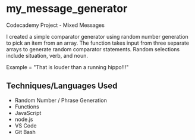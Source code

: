 # my_message_generator
Codecademy Project - Mixed Messages

I created a simple comparator generator using random number generation to pick an item from an array.  The function takes input from three separate arrays to generate random comparator statements.  Random selections include situation, verb, and noun.

Example = "That is louder than a running hippo!!!"


## Techniques/Languages Used
- Random Number / Phrase Generation
- Functions
- JavaScript
- node.js
- VS Code
- Git Bash


